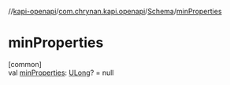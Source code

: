 //[kapi-openapi](../../../index.md)/[com.chrynan.kapi.openapi](../index.md)/[Schema](index.md)/[minProperties](min-properties.md)

# minProperties

[common]\
val [minProperties](min-properties.md): [ULong](https://kotlinlang.org/api/latest/jvm/stdlib/kotlin/-u-long/index.html)? = null
